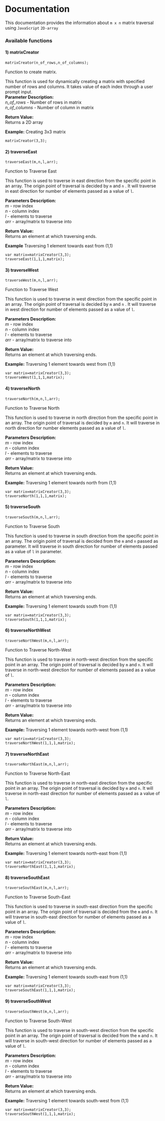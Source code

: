 # Documentation

This documentation provides the information about ```m x n``` matrix traversal using ```JavaScript``` ```2D-array```

### Available functions

#### 1) matrixCreator


```
matrixCreator(n_of_rows,n_of_columns);
```

Function to create matrix.


This function is used for dynamically creating a matrix with specified number of rows and columns. It takes value of each index through a user prompt input.<br/>
__Parameter Description:__<br/>
_n_of_rows_ - Number of rows in matrix<br/>
_n_of_columns_ - Number of column in matrix<br/>

__Return Value:__<br/>
Returns a 2D array

__Example:__
Creating 3x3 matrix

```
matrixCreator(3,3);
```

#### 2) traverseEast

```
traverseEast(m,n,l,arr);
```

Function to Traverse East

This function is used to traverse in east direction from the specific point in an array. The origin point of traversal is decided by ```m``` and ```n``` . It will traverse in east direction for number of elements passed as a value of ```l```.

__Parameters Description:__<br/>
_m_ - row index<br/>
_n_ - column index<br/>
_l_ - elements to traverse<br/>
_arr_ - array/matrix to traverse into<br/>

__Return Value:__<br/>
Returns an element at which traversing ends.

__Example__
Traversing 1 element towards east from (1,1)

```
var matrix=matrixCreator(3,3);
traverseEast(1,1,1,matrix);
```

#### 3) traverseWest

```
traverseWest(m,n,l,arr);
```
Function to Traverse West

This function is used to traverse in west direction from the specific point in an array. The origin point of traversal is decided by ```m``` and ```n``` . It will traverse in west direction for number of elements passed as a value of ```l```.

__Parameters Description:__<br/>
_m_ - row index<br/>
_n_ - column index<br/>
_l_ - elements to traverse<br/>
_arr_ - array/matrix to traverse into<br/>

__Return Value:__<br/>
Returns an element at which traversing ends.

__Example:__
Traversing 1 element towards west from (1,1)

```
var matrix=matrixCreator(3,3);
traverseWest(1,1,1,matrix);
```


#### 4) traverseNorth

```
traverseNorth(m,n,l,arr);
```
Function to Traverse North

This function is used to traverse in north direction from the specific point in an array. The origin point of traversal is decided by ```m``` and ```n```. It will traverse in north direction for number elements passed as a value of ```l```.

__Parameters Description:__<br/>
_m_ - row index<br/>
_n_ - column index<br/>
_l_ - elements to traverse<br/>
_arr_ - array/matrix to traverse into<br/>

__Return Value:__<br/>
Returns an element at which traversing ends.

__Example:__
Traversing 1 element towards north from (1,1)

```
var matrix=matrixCreator(3,3);
traverseNorth(1,1,1,matrix);
```

#### 5) traverseSouth

```
traverseSouth(m,n,l,arr);
```
Function to Traverse South

This function is used to traverse in south direction from the specific point in an array. The origin point of traversal is decided from the ```m``` and ```n``` passed as parameter. It will traverse in south direction for number of elements passed as a value of ```l``` in parameter.

__Parameters Description:__<br/>
_m_ - row index<br/>
_n_ - column index<br/>
_l_ - elements to traverse<br/>
_arr_ - array/matrix to traverse into<br/>

__Return Value:__<br/>
Returns an element at which traversing ends.

__Example:__
Traversing 1 element towards south from (1,1)

```
var matrix=matrixCreator(3,3);
traverseSouth(1,1,1,matrix);
```
#### 6) traverseNorthWest

```
traverseNorthWest(m,n,l,arr);
```
Function to Traverse North-West

This function is used to traverse in north-west direction from the specific point in an array. The origin point of traversal is decided by ```m``` and ```n```. It will traverse in north-west direction for number of elements passed as a value of ```l```.

__Parameters Description:__<br/>
_m_ - row index<br/>
_n_ - column index<br/>
_l_ - elements to traverse<br/>
_arr_ - array/matrix to traverse into<br/>

__Return Value:__<br/>
Returns an element at which traversing ends.

__Example:__
Traversing 1 element towards north-west from (1,1)

```
var matrix=matrixCreator(3,3);
traverseNorthWest(1,1,1,matrix);
```

#### 7) traverseNorthEast

```
traverseNorthEast(m,n,l,arr);
```

Function to Traverse North-East

This function is used to traverse in north-east direction from the specific point in an array. The origin point of traversal is decided by ```m``` and ```n```. It will traverse in north-east direction for number of elements passed as a value of ```l```.

__Parameters Description:__<br/>
_m_ - row index<br/>
_n_ - column index<br/>
_l_ - elements to traverse<br/>
_arr_ - array/matrix to traverse into<br/>

__Return Value:__<br/>
Returns an element at which traversing ends.

__Example:__
Traversing 1 element towards north-east from (1,1)

```
var matrix=matrixCreator(3,3);
traverseNorthEast(1,1,1,matrix);
```

#### 8) traverseSouthEast

```
traverseSouthEast(m,n,l,arr);
```

Function to Traverse South-East

This function is used to traverse in south-east direction from the specific point in an array. The origin point of traversal is decided from the ```m``` and ```n```. It will traverse in south-east direction for number of elements passed as a value of ```l```.

__Parameters Description:__<br/>
_m_ - row index<br/>
_n_ - column index<br/>
_l_ - elements to traverse<br/>
_arr_ - array/matrix to traverse into<br/>

__Return Value:__<br/>
Returns an element at which traversing ends.

__Example:__
Traversing 1 element towards south-east from (1,1)

```
var matrix=matrixCreator(3,3);
traverseSouthEast(1,1,1,matrix);
```

#### 9) traverseSouthWest

```
traverseSouthWest(m,n,l,arr);
```
Function to Traverse South-West

This function is used to traverse in south-west direction from the specific point in an array. The origin point of traversal is decided from the ```m``` and ```n```. It will traverse in south-west direction for number of elements passed as a value of ```l```.

__Parameters Description:__<br/>
_m_ - row index<br/>
_n_ - column index<br/>
_l_ - elements to traverse<br/>
_arr_ - array/matrix to traverse into<br/>

__Return Value:__<br/>
Returns an element at which traversing ends.

__Example:__
Traversing 1 element towards south-west from (1,1)

```
var matrix=matrixCreator(3,3);
traverseSouthWest(1,1,1,matrix);
```
